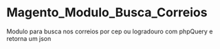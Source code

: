 # Magento_Modulo_Busca_Correios
Modulo para busca nos correios por cep ou logradouro com phpQuery e retorna um json
